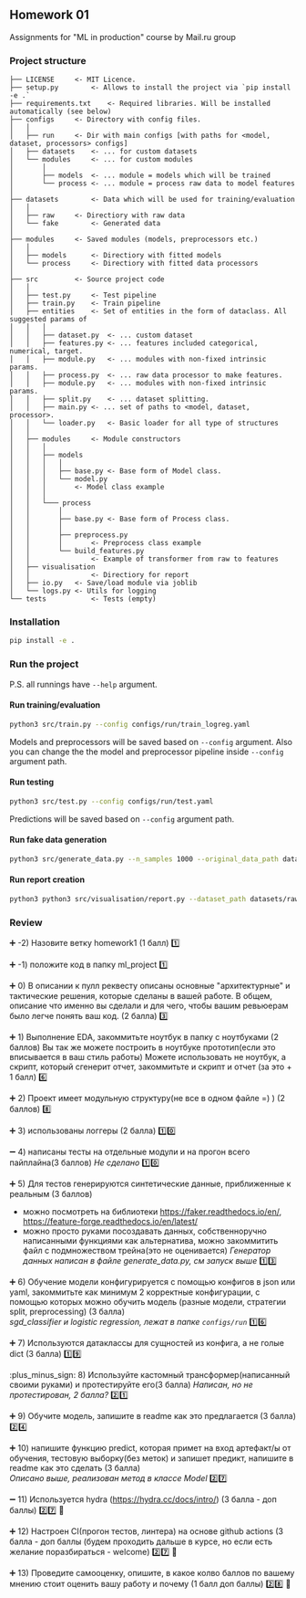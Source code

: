 ##  Homework 01
Assignments for "ML in production" course by Mail.ru group

### Project structure
```
├── LICENSE		<- MIT Licence.
├── setup.py		<- Allows to install the project via `pip install -e .`
├── requirements.txt	<- Required libraries. Will be installed automatically (see below)
├── configs		<- Directory with config files.
│	│
│	├── run		<- Dir with main configs [with paths for <model, dataset, processors> configs]
│	├── datasets	<- ... for custom datasets
│	└── modules		<- ... for custom modules
│		│
│		├── models	<- ... module = models which will be trained
│		└── process	<- ... module = process raw data to model features
│
├── datasets		<- Data which will be used for training/evaluation
│	│
│	├── raw		<- Directiory with raw data
│	└── fake		<- Generated data
│
├── modules		<- Saved modules (models, preprocessors etc.)
│	│
│	├── models		<- Directiory with fitted models
│	└── process		<- Directiory with fitted data processors
│
├── src			<- Source project code
│	│
│	├── test.py		<- Test pipeline
│	├── train.py	<- Train pipeline
│	├── entities	<- Set of entities in the form of dataclass. All suggested params of
│	│	│
│	│	├── dataset.py	<- ... custom dataset
│	│	├── features.py <- ... features included categorical, numerical, target.
│	│	├── module.py	<- ... modules with non-fixed intrinsic params.
│	│	├── process.py	<- ... raw data processor to make features.
│	│	├── module.py	<- ... modules with non-fixed intrinsic params.
│	│	├── split.py	<- ... dataset splitting.
│	│	├── main.py	<- ... set of paths to <model, dataset, processor>.
│	│	└── loader.py	<- Basic loader for all type of structures
│	│
│	├── modules		<- Module constructors
│	│	│ 
│	│	├── models
│	│	│	│
│	│	│	├── base.py	<- Base form of Model class.
│	│	│	└── model.py
│	│	│		<- Model class example
│	│	│
│	│	└─── process
│	│		│   
│	│		├── base.py <- Base form of Process class.
│	│		│
│	│		├── preprocess.py
│	│		│		<- Preprocess class example
│	│		└── build_features.py
│	│				<- Example of transformer from raw to features
│	├── visualisation
│	│				<- Directiory for report
│	├── io.py	<- Save/load module via joblib
│	└── logs.py <- Utils for logging
└── tests			<- Tests (empty)

```

### Installation

```bash
pip install -e .
```

### Run the project
P.S. all runnings have `--help` argument.

#### Run training/evaluation

```bash
python3 src/train.py --config configs/run/train_logreg.yaml
```
Models and preprocessors will be saved based on `--config` argument.
Also you can change the the model and preprocessor pipeline inside `--config` argument path.

#### Run testing

```bash
python3 src/test.py --config configs/run/test.yaml
```
Predictions will be saved based on `--config` argument path.

#### Run fake data generation
```bash
python3 src/generate_data.py --n_samples 1000 --original_data_path datasets/raw/heart_disease.csv --save_path datasets/fake/fake.csv
```

#### Run report creation

```bash
python3 python3 src/visualisation/report.py --dataset_path datasets/raw/heart_disease.csv --save_path logs/report.html
```

### Review

:heavy_plus_sign: -2) Назовите ветку homework1 (1 балл)
:one:

:heavy_plus_sign: -1) положите код в папку ml_project
:one:

:heavy_plus_sign: 0) В описании к пулл реквесту описаны основные "архитектурные" и тактические решения, которые сделаны в вашей работе. В общем, описание что именно вы сделали и для чего, чтобы вашим ревьюерам было легче понять ваш код. (2 балла)
:three:

:heavy_plus_sign: 1) Выполнение EDA, закоммитьте ноутбук в папку с ноутбуками (2 баллов)
Вы так же можете построить в ноутбуке прототип(если это вписывается в ваш стиль работы)
Можете использовать не ноутбук, а скрипт, который сгенерит отчет, закоммитьте и скрипт и отчет (за это + 1 балл)
:six:

:heavy_plus_sign: 2) Проект имеет модульную структуру(не все в одном файле =) ) (2 баллов)
:eight:

:heavy_plus_sign: 3) использованы логгеры (2 балла)
:one::zero:

:heavy_minus_sign: 4) написаны тесты на отдельные модули и на прогон всего пайплайна(3 баллов)
*Не сделано*
:one::zero:

:heavy_plus_sign: 5) Для тестов генерируются синтетические данные, приближенные к реальным (3 баллов)
- можно посмотреть на библиотеки https://faker.readthedocs.io/en/, https://feature-forge.readthedocs.io/en/latest/
- можно просто руками посоздавать данных, собственноручно написанными функциями
как альтернатива, можно закоммитить файл с подмножеством трейна(это не оценивается)
*Генератор данных написан в файле generate_data.py, см запуск выше*
:one::three:

:heavy_plus_sign: 6) Обучение модели конфигурируется с помощью конфигов в json или yaml, закоммитьте как минимум 2 корректные конфигурации, с помощью которых можно обучить модель (разные модели, стратегии split, preprocessing) (3 балла)  
*sgd_classifier и logistic regression, лежат в папке `configs/run`*
:one::six:

:heavy_plus_sign: 7) Используются датаклассы для сущностей из конфига, а не голые dict (3 балла) 
:one::nine:

:plus_minus_sign: 8) Используйте кастомный трансформер(написанный своими руками) и протестируйте его(3 балла)
*Написан, но не протестирован, 2 балла?*
:two::one:

:heavy_plus_sign: 9) Обучите модель, запишите в readme как это предлагается (3 балла)
:two::four:

:heavy_plus_sign: 10) напишите функцию predict, которая примет на вход артефакт/ы от обучения, тестовую выборку(без меток) и запишет предикт, напишите в readme как это сделать (3 балла)  
*Описано выше, реализован метод в классе Model*
:two::seven:

:heavy_minus_sign: 11) Используется hydra  (https://hydra.cc/docs/intro/) (3 балла - доп баллы)
:two::seven: :penguin:

:heavy_plus_sign: 12) Настроен CI(прогон тестов, линтера) на основе github actions  (3 балла - доп баллы (будем проходить дальше в курсе, но если есть желание поразбираться - welcome)
:two::seven: :penguin:

:heavy_plus_sign: 13) Проведите самооценку, опишите, в какое колво баллов по вашему мнению стоит оценить вашу работу и почему (1 балл доп баллы)
:two::eight: :penguin:
